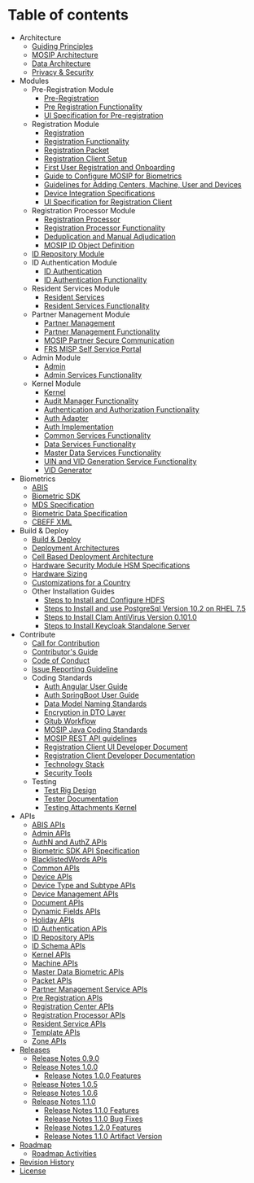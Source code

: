 # Table of contents

* Architecture
    * [Guiding Principles](Architecture-Principles.md)
    * [MOSIP Architecture](Architecture.md)
    * [Data Architecture](Data-Architecture.md)
    * [Privacy & Security](Privacy-and-Security.md)    
* Modules
    * Pre-Registration Module
        * [Pre-Registration](Pre-Registration.md)
        * [Pre Registration Functionality](Pre-Registration-Functionality.md)
		* [UI Specification for Pre-registration](UI-Specification-for-Pre-Registration.md)
    * Registration Module
        * [Registration](Registration-Client.md)
        * [Registration Functionality](Registration-Functionality.md)
        * [Registration Packet](Registration-Packet.md)
        * [Registration Client Setup](Registration-Client-Setup.md)
        * [First User Registration and Onboarding](First-User-Registration-and-Onboarding.md)
        * [Guide to Configure MOSIP for Biometrics](Guide-to-Configure-MOSIP-for-Biometrics.md)
        * [Guidelines for Adding Centers, Machine, User and Devices](Guidelines-for-Adding-Centers,-Machine,-User-and-Devices.md)
        * [Device Integration Specifications](Device-Integration-Specifications.md)
		* [UI Specification for Registration Client](UI-Specification-for-Registration-Client.md)
    * Registration Processor Module    
        * [Registration Processor](Registration-Processor.md)
        * [Registration Processor Functionality](Registration-Processor-Functionality.md)
        * [Deduplication and Manual Adjudication](Deduplication-and-Manual-Adjudication.md)
        * [MOSIP ID Object Definition](MOSIP-ID-Object-Definition.md)
    * [ID Repository Module](ID-Repository.md)
    * ID Authentication    Module
        * [ID Authentication](ID-Authentication.md)
        * [ID Authentication Functionality](ID-Authentication-Functionality.md)
    * Resident Services    Module
        * [Resident Services](Resident-Services.md)
        * [Resident Services Functionality](Resident-Services-Functionality.md)
    * Partner Management Module
        * [Partner Management](Partner-Management.md)
        * [Partner Management Functionality](Partner-Management-Functionality.md)
        * [MOSIP Partner Secure Communication](MOSIP-Partner-Secure-Communication.md)
        * [FRS MISP Self Service Portal](FRS-MISP-Self-Service-Portal.md) 
    * Admin Module
        * [Admin](Admin.md)
        * [Admin Services Functionality](Admin-Services-Functionality.md)
    * Kernel Module
        * [Kernel](Kernel.md)
        * [Audit Manager Functionality](Audit-Manager-Functionality.md)
        * [Authentication and Authorization Functionality](Authentication-and-Authorization-Functionality.md)
        * [Auth Adapter](Auth-Adapter.md)
        * [Auth Implementation](Auth-Implementation.md)      
        * [Common Services Functionality](Common-Services-Functionality.md)
        * [Data Services Functionality](Data-Services-Functionality.md)
        * [Master Data Services Functionality](Master-Data-Services-Functionality.md)
        * [UIN and VID Generation Service Functionality](UIN-and-VID-Generation-Service-Functionality.md)
        * [VID Generator](VID-Generator.md)
* Biometrics 
    * [ABIS](Automated-Biometric-Identification-System-ABIS.md)
    * [Biometric SDK](Biometric-SDK.md)
    * [MDS Specification](MOSIP-Device-Service-Specification.md)
    * [Biometric Data Specification](Biometric-Data-Specification.md)
    * [CBEFF XML](CBEFF-XML.md)
* Build & Deploy
    * [Build & Deploy](Build-and-Deploy.md)
    * [Deployment Architectures](Deployment-Architectures.md)
    * [Cell Based Deployment Architecture](Cell-Based-Deployment-Architecture.md)
    * [Hardware Security Module HSM Specifications](Hardware-Security-Module-HSM-Specifications.md)
    * [Hardware Sizing](Hardware-Sizing.md)
    * [Customizations for a Country](Customisations-for-a-Country.md)
    * Other Installation Guides
        * [Steps to Install and Configure HDFS](Steps-to-Install-and-Configure-HDFS.md)
        * [Steps to Install and use PostgreSql Version 10.2 on RHEL 7.5](Steps-to-Install-and-use-PostgreSql-Version-10.2-on-RHEL-7.5.md)
        * [Steps to Install Clam AntiVirus Version 0.101.0](Steps-to-Install-Clam-AntiVirus-Version-0.101.0.md)
        * [Steps to Install Keycloak Standalone Server](Steps-to-Install-Keycloak-Standalone-Server.md)
* Contribute
    * [Call for Contribution](Call-for-Contribution.md)
    * [Contributor's Guide](Contributor-Guide.md)
    * [Code of Conduct](Code-of-Conduct.md)
    * [Issue Reporting Guideline](Issue-Reporting-Guideline.md)
    * Coding Standards
        * [Auth Angular User Guide](Auth-Angular-User-Guide.md)
        * [Auth SpringBoot User Guide](Auth-SpringBoot-User-Guide.md)
        * [Data Model Naming Standards](Data-Model-Naming-Standards.md)
        * [Encryption in DTO Layer](Encryption-in-DTO-Layer.md)
        * [Gitub Workflow](Github-Workflow.md)
        * [MOSIP Java Coding Standards](MOSIP-Java-Coding-Standards.md)
        * [MOSIP REST API guidelines](MOSIP-REST-API-guidelines.md)
        * [Registration Client UI Developer Document](Registration-Client-UI-Developer-Document.md)
        * [Registration Client Developer Documentation](Registration-Client-Developer-Documentation.md)
        * [Technology Stack](Technology-Stack.md)
        * [Security Tools](Security-Tools.md)
    * Testing
        * [Test Rig Design](Test-Rig-Design.md)
        * [Tester Documentation](Tester-Documentation.md)
        * [Testing Attachments   Kernel](Testing-Attachments---Kernel.md)
* APIs
    * [ABIS APIs](ABIS-APIs.md)
    * [Admin APIs](Admin-APIs.md)
    * [AuthN and AuthZ APIs](AuthN-and-AuthZ-APIs.md)
    * [Biometric SDK API Specification](Biometric-SDK-API-Specification.md)
    * [BlacklistedWords APIs](BlacklistedWords-APIs.md)
    * [Common APIs](Common-APIs.md)
    * [Device APIs](Device-APIs.md)
    * [Device Type and Subtype APIs](Device-Type-and-Subtype-APIs.md)
    * [Device Management APIs](Device-Management-APIs.md)
    * [Document APIs](Document-APIs.md)
	* [Dynamic Fields APIs](Dynamic-Fields-APIs.md)
    * [Holiday APIs](Holiday-APIs.md)
    * [ID Authentication APIs](ID-Authentication-APIs.md)
    * [ID Repository APIs](ID-Repository-APIs.md)
	* [ID Schema APIs](ID-Schema-APIs.md)
    * [Kernel APIs](Kernel-APIs.md)
    * [Machine APIs](Machine-APIs.md)
    * [Master Data Biometric APIs](Master-Data-Biometric-APIs.md)
    * [Packet APIs](Packet-APIs.md)
    * [Partner Management Service APIs](Partner-Management-Service-APIs.md)
    * [Pre Registration APIs](Pre-Registration-APIs.md)
    * [Registration Center APIs](Registration-Center-APIs.md)
    * [Registration Processor APIs](Registration-Processor-APIs.md)
    * [Resident Service APIs](Resident-Service-APIs.md)
    * [Template APIs](Template-APIs.md)
    * [Zone APIs](Zone-APIs.md)
* [Releases](MOSIP-Releases.md)
    * [Release Notes 0.9.0](Release-Notes-0.9.0.md)
    * [Release Notes 1.0.0](Release-Notes-1.0.0.md)
        * [Release Notes 1.0.0 Features](Release-Notes-1.0.0-Features.md)
    * [Release Notes 1.0.5](Release-Notes-1.0.5.md)
    * [Release Notes 1.0.6](Release-Notes-1.0.6.md)
    * [Release Notes 1.1.0](Release-Notes-1.1.0.md)
        * [Release Notes 1.1.0 Features](Release-Notes-1.1.0-Features.md)
        * [Release Notes 1.1.0 Bug Fixes](Release-Notes-1.1.0-Bug-Fixes.md)
        * [Release Notes 1.2.0 Features](Release-Notes-1.2.0-Features.md)
        * [Release Notes 1.1.0 Artifact Version](Release-Notes-1.1.0-Artifact-Version.md)
* [Roadmap](Roadmap.md)
    * [Roadmap Activities](Roadmap-Activities.md)
* [Revision History](Revision-History.md)
* [License](License.md)
